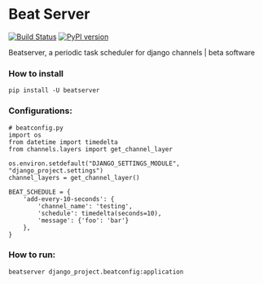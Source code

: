 # Beat Server

[![Build Status](https://travis-ci.org/rajasimon/beatserver.svg?branch=master)](https://travis-ci.org/rajasimon/beatserver)
[![PyPI version](https://badge.fury.io/py/beatserver.svg)](https://badge.fury.io/py/beatserver)

Beatserver, a periodic task scheduler for django channels | beta software

### How to install

    pip install -U beatserver

### Configurations:

    # beatconfig.py
    import os
    from datetime import timedelta
    from channels.layers import get_channel_layer
    
    os.environ.setdefault("DJANGO_SETTINGS_MODULE", "django_project.settings")
    channel_layers = get_channel_layer()
    
    BEAT_SCHEDULE = {
        'add-every-10-seconds': {
            'channel_name': 'testing',
            'schedule': timedelta(seconds=10),
            'message': {'foo': 'bar'}
        },
    }

### How to run:

    beatserver django_project.beatconfig:application
